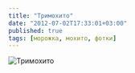 ```yaml
---
title: "Тримохито"
date: "2012-07-02T17:33:01+03:00"
published: true
tags: [морожка, мохито, фотки]
---
```


![Тримохито](/images/photos/three-mojito.jpg "Тримохито")
